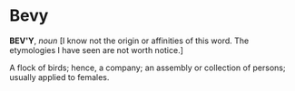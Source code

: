 # Bevy

**BEV'Y**, _noun_ \[I know not the origin or affinities of this word. The etymologies I have seen are not worth notice.\]

A flock of birds; hence, a company; an assembly or collection of persons; usually applied to females.